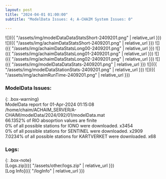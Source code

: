 ```yaml
---
layout: post
title: "2024-04-01 01:00:00"
subtitle: "ModelData Issues: 4; A-CHAIM System Issues: 0"

---
```


![]({{ "/assets/img/modelDataDataStatsShort-2409201.png" | relative_url }})
![]({{ "/assets/img/achaimDataStatsShort-2409201.png" | relative_url }})
![]({{ "/assets/img/achaimDataStatsLong00-2409201.png" | relative_url }})
![]({{ "/assets/img/achaimDataStatsLong01-2409201.png" | relative_url }})
![]({{ "/assets/img/achaimDataStatsLong02-2409201.png" | relative_url }})
![]({{ "/assets/img/modelDataDataStats-2409201.png" | relative_url }})
![]({{ "/assets/img/modelDataStationStats-2409201.png" | relative_url }})
![]({{ "/assets/img/achaimRunTime-2409201.png" | relative_url }})


### ModelData Issues:  
  
{: .box-warning}  
 ModelData report for 01-Apr-2024 01:15:08   
 /home/chaim/ACHAIM_SERVER/A-CHAIM/modelData/2024/092/01/modelData.mat   
 66.1352% of RIO absoprtion values are finite   
 0% of all possible stations for IONO were downloaded. x3454   
 0% of all possible stations for SENTINEL were downloaded. x2909   
 7.0234% of all possible stations for KARTVERKET were downloaded. x68   
  


### Logs:  
  
{: .box-note}  
[Logs.zip]({{ "/assets/other/logs.zip" | relative_url }})  
[Log Info]({{ "/logInfo" | relative_url }})  

